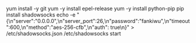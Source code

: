 yum install -y git
yum -y install epel-release
yum -y install python-pip
pip install shadowsocks
echo -e "{\n"server":"0.0.0.0",\n"server_port":26,\n"password":"fankiwu",\n"timeout":600,\n"method":"aes-256-cfb",\n"auth": true\n}" >  /etc/shadowsocks.json
/etc/shadowsocks start 
